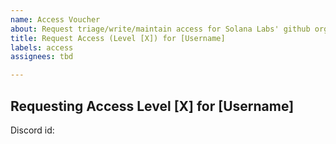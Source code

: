 ```yaml
---
name: Access Voucher
about: Request triage/write/maintain access for Solana Labs' github org
title: Request Access (Level [X]) for [Username]
labels: access
assignees: tbd

---
```


## Requesting Access Level [X] for [Username]
<!--
  Access requests are defined in the Contributor Access Policy repository
  It is up to you as the requester to gather the
  appropriate number of vouchers from others.
-->
Discord id<!-- Optional -->:
